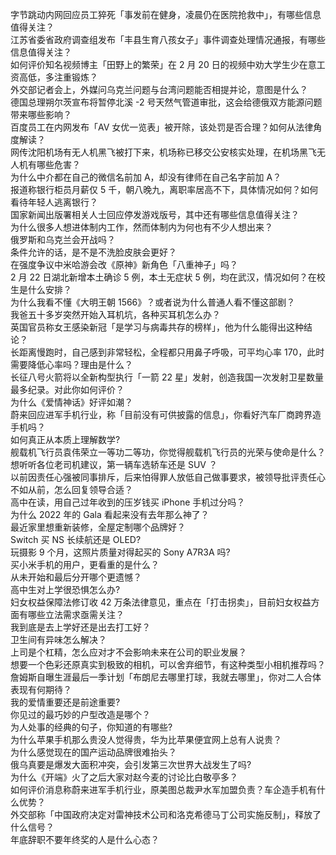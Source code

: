 字节跳动内网回应员工猝死「事发前在健身，凌晨仍在医院抢救中」，有哪些信息值得关注？  
江苏省委省政府调查组发布「丰县生育八孩女子」事件调查处理情况通报，有哪些信息值得关注？  
如何评价知名视频博主「田野上的繁荣」在 2 月 20 日的视频中劝大学生少在意工资高低，多注重锻炼？  
外交部记者会上，外媒问乌克兰问题与台湾问题能否相提并论，意图是什么？  
德国总理朔尔茨宣布将暂停北溪 -2 号天然气管道审批，这会给德俄双方能源问题带来哪些影响？  
百度员工在内网发布「AV 女优一览表」被开除，该处罚是否合理？如何从法律角度解读？  
网传沈阳机场有无人机黑飞被打下来，机场称已移交公安核实处理，在机场黑飞无人机有哪些危害？  
为什么中介都在自己的微信名前加 A，却没有律师在自己名字前加 A？  
报道称银行柜员月薪仅 5 千，朝八晚九，离职率居高不下，具体情况如何？如何看待年轻人逃离银行？  
国家新闻出版署相关人士回应停发游戏版号，其中还有哪些信息值得关注？  
为什么很多人想进体制内工作，然而体制内为何也有不少人想出来？  
俄罗斯和乌克兰会开战吗？  
条件允许的话，是不是不洗脸皮肤会更好？  
在强度争议中米哈游会改《原神》新角色「八重神子」吗？  
2 月 22 日湖北新增本土确诊 5 例，本土无症状 5 例，均在武汉，情况如何？在校生是什么安排？  
为什么我看不懂《大明王朝 1566》？或者说为什么普通人看不懂这部剧？  
我爸五十多岁突然开始入耳机坑，各种买耳机怎么办？  
英国官员称女王感染新冠「是学习与病毒共存的榜样」，他为什么能得出这种结论？  
长距离慢跑时，自己感到非常轻松，全程都只用鼻子呼吸，可平均心率 170，此时需要降低心率吗？理由是什么？  
长征八号火箭将以全新构型执行「一箭 22 星」发射，创造我国一次发射卫星数量最多纪录。对此你如何评价？  
为什么《爱情神话》好评如潮？  
蔚来回应进军手机行业，称「目前没有可供披露的信息」，你看好汽车厂商跨界造手机吗？  
如何真正从本质上理解数学?  
舰载机飞行员袁伟荣立一等功二等功，你觉得舰载机飞行员的光荣与使命是什么？  
想听听各位老司机建议，第一辆车选轿车还是 SUV ？  
以前因责任心强被同事排斥，后来怕得罪人放低自己做事要求，被领导批评责任心不如从前，怎么回复领导合适？  
高中在读，用自己过年收到的压岁钱买 iPhone 手机过分吗？  
为什么 2022 年的 Gala 看起来没有去年那么神了？  
最近家里想重新装修，全屋定制哪个品牌好？  
Switch 买 NS 长续航还是 OLED?  
玩摄影 9 个月，这照片质量对得起买的 Sony A7R3A 吗?  
买小米手机的用户，更看重的是什么？  
从未开始和最后分开哪个更遗憾？  
高中生对上学很恐惧怎么办?  
妇女权益保障法修订收 42 万条法律意见，重点在「打击拐卖」，目前妇女权益方面有哪些立法需求亟需关注？  
我到底是去上学好还是出去打工好？  
卫生间有异味怎么解决？  
上司是个杠精，怎么应对才不会影响未来在公司的职业发展？  
想要一个色彩还原真实到极致的相机，可以舍弃细节，有这种类型小相机推荐吗？  
詹姆斯自曝生涯最后一季计划「布朗尼去哪里打球，我就去哪里」，你对二人合体表现有何期待？  
我的爱情重要还是前途重要?  
你见过的最巧妙的户型改造是哪个？  
为人处事的经典的句子，你知道的有哪些?  
为什么苹果手机那么贵没人觉得贵，华为比苹果便宜网上总有人说贵？  
为什么感觉现在的国产运动品牌很难抬头？  
俄乌真要是爆发大面积冲突，会引发第三次世界大战发生了吗?  
为什么《开端》火了之后大家对赵今麦的讨论比白敬亭多？  
如何评价消息称蔚来进军手机行业，原美图总裁尹水军加盟负责？车企造手机有什么优势？  
外交部称「中国政府决定对雷神技术公司和洛克希德马丁公司实施反制」，释放了什么信号？  
年底辞职不要年终奖的人是什么心态？  
